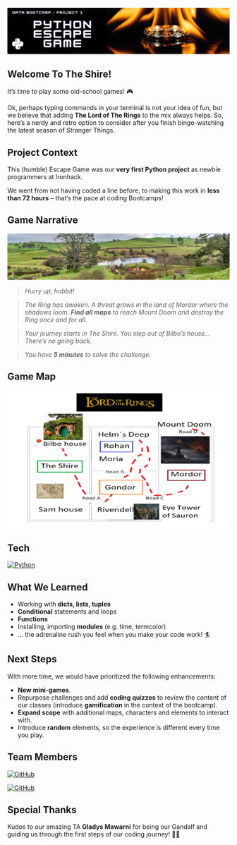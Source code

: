 
![Header](https://raw.githubusercontent.com/mgluengo/python-project/master/header.png "Header")

## Welcome To The Shire!

It’s time to play some old-school games! :video_game:

Ok, perhaps typing commands in your terminal is not your idea of fun, but we believe that adding **The Lord of The Rings** to the mix always helps. So, here’s a nerdy and retro option to consider after you finish binge-watching the latest season of Stranger Things. 


## Project Context

This (humble) Escape Game was our **very first Python project** as newbie programmers at Ironhack. 

We went from not having coded a line before, to making this work in **less than 72 hours** – that’s the pace at coding Bootcamps! 


## Game Narrative

![Shire](https://raw.githubusercontent.com/mgluengo/python-project/master/the_shire.png "Shire")

>*Hurry up, hobbit!*

>*The Ring has awoken.
A threat grows in the land of Mordor where the shadows loom. **Find all maps** to reach Mount Doom and destroy the Ring once and for all.*

>*Your journey starts in The Shire.
You step out of Bilbo’s house… 
There’s no going back.*

>*You have **5 minutes** to solve the challenge.*


## Game Map


![Game Map](https://github.com/mgluengo/python-project/blob/master/middle_earth_map.png)


## Tech

[![Python](https://img.shields.io/badge/Python-9146FF?style=for-the-badge&logo=python&logoColor=white&labelColor=101010)]()

## What We Learned


-	Working with **dicts, lists, tuples**
-	**Conditional** statements and loops
-	**Functions**
-	Installing, importing **modules** (e.g. time, termcolor)
-	… the adrenaline rush you feel when you make your code work! :surfer:


## Next Steps


With more time, we would have prioritized the following enhancements:

-	**New mini-games**.
-	Repurpose challenges and add **coding quizzes** to review the content of our classes (introduce **gamification** in the context of the bootcamp).
-	**Expand scope** with additional maps, characters and elements to interact with. 
-	Introduce **random** elements, so the experience is different every time you play.

## Team Members

[![GitHub](https://img.shields.io/badge/GitHub-mbeovides-14a1f0?style=for-the-badge&logo=github&logoColor=white&labelColor=101010)](https://github.com/mbeovides)

[![GitHub](https://img.shields.io/badge/GitHub-mgluengo-14a1f0?style=for-the-badge&logo=github&logoColor=white&labelColor=101010)](https://github.com/mgluengo)


## Special Thanks


Kudos to our amazing TA **Gladys Mawarni** for being our Gandalf and guiding us through the first steps of our coding journey! :mage_woman:
